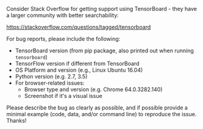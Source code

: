 Consider Stack Overflow for getting support using TensorBoard - they have a larger community with better searchability:

https://stackoverflow.com/questions/tagged/tensorboard

For bug reports, please include the following:

 - TensorBoard version (from pip package, also printed out when running `tensorboard`)
 - TensorFlow version if different from TensorBoard
 - OS Platform and version (e.g., Linux Ubuntu 16.04)
 - Python version (e.g. 2.7, 3.5)
 - For browser-related issues:
   - Browser type and version (e.g. Chrome 64.0.3282.140)
   - Screenshot if it's a visual issue
 
Please describe the bug as clearly as possible, and if possible provide a minimal example (code, data, and/or command line) to reproduce the issue.  Thanks!
